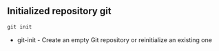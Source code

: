 ## Initialized repository git

```js
git init
```

- git-init - Create an empty Git repository or reinitialize an existing one
